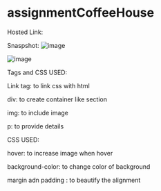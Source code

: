 # assignmentCoffeeHouse

Hosted Link:



Snaspshot:
![image](https://github.com/Ankit64s/assignmentCoffeeHouse/assets/44794402/838e7bbe-89f9-4bd0-8d8c-7214090e03dd)

![image](https://github.com/Ankit64s/assignmentCoffeeHouse/assets/44794402/fd83daab-5160-4fdc-a37a-904cc40babff)



Tags and CSS USED:

Link tag: to link css with html

div: to create container like section

img: to include image

p: to provide details

CSS USED:

hover: to increase image when hover

background-color: to change color of background

margin adn padding : to beautify the alignment
